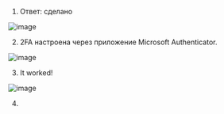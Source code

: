 1. Ответ: сделано

![image](https://user-images.githubusercontent.com/60869933/144918070-6769d860-1005-4212-9549-ea96f3826c2f.png)






2. 2FA настроена через приложение Microsoft Authenticator.

![image](https://user-images.githubusercontent.com/60869933/144919840-bd27dd48-6c80-4f43-898b-9f59d12a8506.png)






3. It worked!

![image](https://user-images.githubusercontent.com/60869933/144924706-f1875d50-c9fd-4c95-bee4-1c824c2a93a0.png)




4. 
